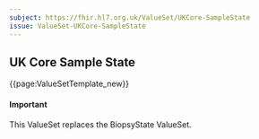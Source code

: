 ```yaml
---
subject: https://fhir.hl7.org.uk/ValueSet/UKCore-SampleState
issue: ValueSet-UKCore-SampleState
---
```

## UK Core Sample State

{{page:ValueSetTemplate_new}}

<div id="newAsset" markdown="span" class="alert alert-success" role="alert"><h4><i class="fa fa-star"></i> Important</h4> This ValueSet replaces the BiopsyState ValueSet. 
